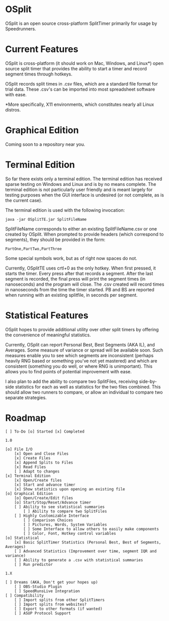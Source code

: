 OSplit
======

OSplit is an open source cross-platform SplitTimer primarily for usage by Speedrunners.

Current Features
================

OSplit is cross-platform (it should work on Mac, Windows, and Linux*) open source split timer that provides the ability to start a timer and record segment times through hotkeys.

OSplit records split times in .csv files, which are a standard file format for trial data. These .csv's can be imported into most spreadsheet software with ease.

*More specifically, X11 environments, which constitutes nearly all Linux distros.

Graphical Edition
=================

Coming soon to a repository near you.

Terminal Edition
================

So far there exists only a terminal edition. The terminal edition has received sparse testing on Windows and Linux and is by no means complete. The terminal edition is not particularly user friendly and is meant largely for testing purposes when the GUI interface is undesired (or not complete, as is the current case).

The terminal edition is used with the following invocation:

    java -jar OSplitTE.jar SplitFileName
    
SplitFileName corresponds to either an existing SplitFileName.csv or one created by OSplit. When prompted to provide headers (which correspond to segments), they should be provided in the form:

    PartOne,PartTwo,PartThree
    
Some special symbols work, but as of right now spaces do not.

Currently, OSplitTE uses crtl+0 as the only hotkey. When first pressed, it starts the timer. Every press after that records a segment. After the last segment is recorded, the final press will print the segment times (in nanoseconds) and the program will close.
The .csv created will record times in nanoseconds from the time the timer started. PB and BS are reported when running with an existing splitfile, in seconds per segment.

Statistical Features
====================

OSplit hopes to provide additional utility over other split timers by offering the convenience of meaningful statistics.

Currently, OSplit can report Personal Best, Best Segments (AKA IL), and Averages. Some measure of variance or spread will be available soon. Such measures enable you to see which segments are inconsistent (perhaps heavily RNG based or something you've not yet mastered) and which are consistent (something you do well, or where RNG is unimportant). This allows you to find points of potential improvement with ease.

I also plan to add the ability to compare two SplitFiles, receiving side-by-side statistics for each as well as statistics for the two files combined. This should allow two runners to compare, or allow an individual to compare two separate strategies.

Roadmap
=======

    [ ] To-Do [o] Started [x] Completed

    1.0

    [o] File I/O
        [x] Open and Close Files
        [x] Create Files
        [x] Append Splits to Files
        [x] Read Files
        [ ] Adapt to changes
    [x] Terminal Edition
        [x] Open/Create files
        [x] Start and advance timer
        [x] Show statistics upon opening an existing file
    [o] Graphical Edition
        [o] Open/Create/Edit files
        [o] Start/Stop/Reset/Advance timer
        [ ] Ability to see statistical summaries
            [ ] Ability to compare two SplitFiles
        [ ] Highly Customizable Interface
            [ ] Comparison Choices
            [ ] Pictures, Words, System Variables
            [ ] Some Interface to allow others to easily make components
            [ ] Color, Font, Hotkey control variables
    [o] Statistical
        [x] Basic SplitTimer Statistics (Personal Best, Best of Segments, Averages)
        [ ] Advanced Statistics (Improvement over time, segment IQR and variance)
        [ ] Ability to generate a .csv with statistical summaries
        [ ] Run predictor

    1.X

    [ ] Dreams (AKA, Don't get your hopes up)
        [ ] OBS-Studio Plugin
        [ ] SpeedRunsLive Integration
    [ ] Compatibility
        [ ] Import splits from other SplitTimers
        [ ] Import splits from websites?
        [ ] Export to other formats (if wanted)
        [ ] ASUP Protocol Support